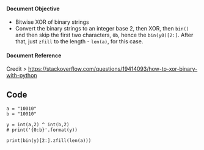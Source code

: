 
#### Document Objective
- Bitwise XOR of binary strings
- Convert the binary strings to an integer base 2, then XOR, then ```bin()``` and then skip the first two characters, ```0b```, hence the ```bin(y0)[2:]```. After that, just ```zfill``` to the length - ```len(a)```, for this case.

#### Document Reference
Credit > https://stackoverflow.com/questions/19414093/how-to-xor-binary-with-python

## Code

```
a = "10010"
b = "10010"

y = int(a,2) ^ int(b,2)
# print('{0:b}'.format(y))

print(bin(y)[2:].zfill(len(a)))
```

